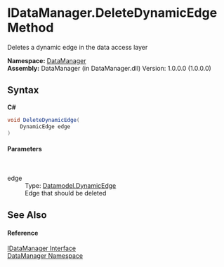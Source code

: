 # IDataManager.DeleteDynamicEdge Method 
 

Deletes a dynamic edge in the data access layer

**Namespace:**&nbsp;<a href="699cd2d6-1481-41f2-ef8c-776ba4af1388">DataManager</a><br />**Assembly:**&nbsp;DataManager (in DataManager.dll) Version: 1.0.0.0 (1.0.0.0)

## Syntax

**C#**<br />
``` C#
void DeleteDynamicEdge(
	DynamicEdge edge
)
```


#### Parameters
&nbsp;<dl><dt>edge</dt><dd>Type: <a href="2f4a4a55-e90e-c9b6-b56b-19afd1693925">Datamodel.DynamicEdge</a><br />Edge that should be deleted</dd></dl>

## See Also


#### Reference
<a href="46cd8405-1684-f638-1174-ea05d804b4a7">IDataManager Interface</a><br /><a href="699cd2d6-1481-41f2-ef8c-776ba4af1388">DataManager Namespace</a><br />